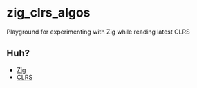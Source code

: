 # zig_clrs_algos

Playground for experimenting with Zig while reading latest CLRS

## Huh?

- [Zig](https://zig-lang.org)
- [CLRS](https://www.amazon.com/Introduction-Algorithms-fourth-Thomas-Cormen/dp/026204630X/)
